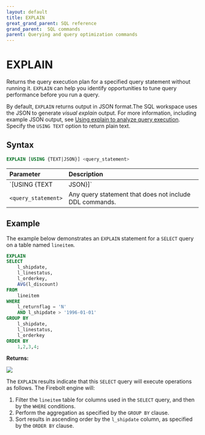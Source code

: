 ```yaml
---
layout: default
title: EXPLAIN
great_grand_parent: SQL reference
grand_parent:  SQL commands
parent: Querying and query optimization commands
---
```


# EXPLAIN

Returns the query execution plan for a specified query statement without running it. `EXPLAIN` can help you identify opportunities to tune query performance before you run a query.

By default, `EXPLAIN` returns output in JSON format.The SQL workspace uses the JSON to generate *visual explain* output. For more information, including example JSON output, see [Using explain to analyze query execution](../../using-the-sql-workspace/using-explain-to-analyze-query-execution.md). Specify the `USING TEXT` option to return plain text.

## Syntax

```sql
EXPLAIN [USING {TEXT|JSON}] <query_statement>
```

| Parameter              | Description |
| :--------------------- | :---------- |
| `[USING {TEXT|JSON}]`  | Specifies the output format for the query plan. Defaults to JSON if not specified. If `USING TEXT` is specified, list view and graph view are not available. For more information, see [Viewing and copying explain output](../../using-the-sql-workspace/using-explain-to-analyze-query-execution.md#viewing-and-copying-explain-output). |
| `<query_statement>`    | Any query statement that does not include DDL commands. |

## Example

The example below demonstrates an `EXPLAIN` statement for a `SELECT` query on a table named `lineitem`.

```sql
EXPLAIN
SELECT
	l_shipdate,
	l_linestatus,
	l_orderkey,
	AVG(l_discount)
FROM
	lineitem
WHERE
	l_returnflag = 'N'
	AND l_shipdate > '1996-01-01'
GROUP BY
	l_shipdate,
	l_linestatus,
	l_orderkey
ORDER BY
	1,2,3,4;
```

**Returns:**

![](../../assets/images/explain_results.png)

The `EXPLAIN` results indicate that this `SELECT` query will execute operations as follows. The Firebolt engine will:

1. Filter the `lineitem` table for columns used in the `SELECT` query, and then by the `WHERE` conditions.
2. Perform the aggregation as specified by the `GROUP BY` clause.
3. Sort results in ascending order by the `l_shipdate` column, as specified by the `ORDER BY` clause.

